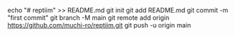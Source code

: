 echo "# reptiim" >> README.md 
git init git add README.md 
git commit -m "first commit" 
git branch -M main 
git remote add origin https://github.com/muchi-ro/reptiim.git 
git push -u origin main
